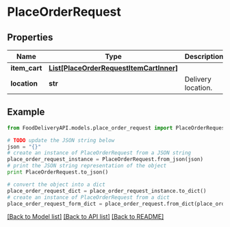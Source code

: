 # PlaceOrderRequest


## Properties

Name | Type | Description | Notes
------------ | ------------- | ------------- | -------------
**item_cart** | [**List[PlaceOrderRequestItemCartInner]**](PlaceOrderRequestItemCartInner.md) |  | 
**location** | **str** | Delivery location. | 

## Example

```python
from FoodDeliveryAPI.models.place_order_request import PlaceOrderRequest

# TODO update the JSON string below
json = "{}"
# create an instance of PlaceOrderRequest from a JSON string
place_order_request_instance = PlaceOrderRequest.from_json(json)
# print the JSON string representation of the object
print PlaceOrderRequest.to_json()

# convert the object into a dict
place_order_request_dict = place_order_request_instance.to_dict()
# create an instance of PlaceOrderRequest from a dict
place_order_request_form_dict = place_order_request.from_dict(place_order_request_dict)
```
[[Back to Model list]](../README.md#documentation-for-models) [[Back to API list]](../README.md#documentation-for-api-endpoints) [[Back to README]](../README.md)


